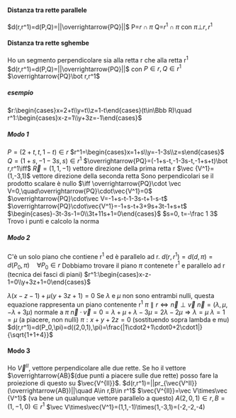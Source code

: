 #### Distanza tra rette parallele
$d(r,r^1)=d(P,Q)=||\overrightarrow{PQ}||$ 
P=$r\cap \pi$
Q=$r^1\cap \pi$
con $\pi\bot r,r^1$
#### Distanza tra rette sghembe
Ho un segmento perpendicolare sia alla retta r che alla retta r$^1$
$d(r,r^1)=d(P,Q)=||\overrightarrow{PQ}||$
con $P\in r,Q\in r^1$
$\overrightarrow{PQ}\bot r,r^1$
##### esempio
$r:\begin{cases}x=2+t\\y=t\\z=1-t\end{cases}(t\in\Bbb R)\quad r^1:\begin{cases}x-z=1\\y+3z=-1\end{cases}$
##### Modo 1
$P=(2+t,t,1-t)\in r$
$r^1=\begin{cases}x=1+s\\y=-1-3s\\z=s\end{cases}$
$Q=(1+s,-1-3s,s)\in r^1$
$\overrightarrow{PQ}=(-1+s-t,-1-3s-t,-1+s+t)\bot r,r^1\iff$
$\vec R=(1,1,-1)$  vettore direzione della prima retta r
$\vec {V^1}=(1,-3,1)$ vettore direzione della seconda retta
Sono perpendicolari se il prodotto scalare è nullo
$\iff \overrightarrow{PQ}\cdot \vec V=0,\quad\overrightarrow{PQ}\cdot\vec{V^1}=0$
$\overrightarrow{PQ}\cdot\vec V=-1+s-t-1-3s-t+1-s-t$
$\overrightarrow{PQ}\cdot\vec{V^1}=-1+s-t+3+9s+3t-1+s+t$
$\begin{cases}-3t-3s-1=0\\3t+11s+1=0\end{cases}$
$s=0, t=-\frac 1 3$
Trovo i punti e calcolo la norma
##### Modo 2
C'è un solo piano che contiene r$^1$ ed è parallelo ad r.
$d(r,r^1)=d(d,\pi)=d(P_0,\pi)\quad\forall P_0\in r$
Dobbiamo trovare il piano $\pi$ contenete r$^1$ e parallelo ad r (tecnica dei fasci di piani)
$r^1:\begin{cases}x-z-1=0\\y+3z+1=0\end{cases}$

$\lambda(x-z-1)+\mu(y+3z+1)=0$ Se $\lambda$ e $\mu$ non sono entrambi nulli, questa equazione rappresenta un piano contenente r$^1$
$\pi\parallel r\iff\vec n\perp\vec v$ 
$\vec n=(\lambda,\mu,-\lambda+3\mu)$ normale a $\pi$
$\vec n\cdot\vec v=0=\lambda+\mu+\lambda-3\mu=2\lambda-2\mu\Rightarrow\lambda=\mu$
$\lambda=1=\mu$ (a piacere, non nulli)
$\pi:x+y+2z=0$ (sostituendo sopra lambda e mu)
$d(r,r^1)=d(P_0,\pi)=d((2,0,1),\pi)=\frac{|1\cdot2+1\cdot0+2\cdot1|}{\sqrt{1+1+4}}$
#### Modo 3
Ho $\vec V^{II}$, vettore perpendicolare alle due rette. Se ho il vettore $\overrightarrow{AB}$(due punti a piacere sulle due rette) posso fare la proiezione di questo su $\vec{V^{II}}$.
$d(r,r^1)=||pr_{\vec{V^II}}(\overrightarrow{AB})||\quad A\in r,B\in r^1$
$\vec{V^{II}}=\vec V\times\vec {V^1}$ (va bene un qualunque vettore parallelo a questo)
$A(2,0,1)\in r, B=(1,-1,0)\in r^1$
$\vec V\times\vec{V^1}=(1,1,-1)\times(1,-3,1)=(-2,-2,-4)
